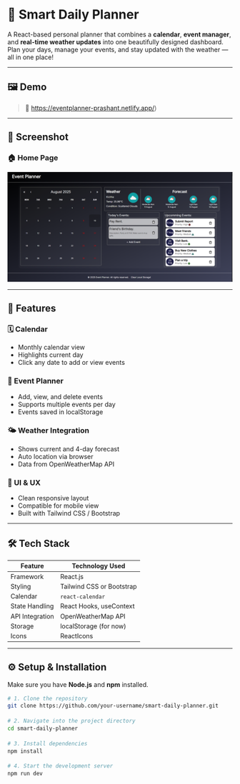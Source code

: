 # 📅 Smart Daily Planner

A React-based personal planner that combines a **calendar**, **event manager**, and **real-time weather updates** into one beautifully designed dashboard. Plan your days, manage your events, and stay updated with the weather — all in one place!

---

## 🖼️ Demo

> 📌 https://eventplanner-prashant.netlify.app/)

---

## 📸 Screenshot

### 🏠 Home Page
![Full Page](./screenshot/full-page.png)


---

## 🚀 Features

### 🗓️ Calendar
- Monthly calendar view
- Highlights current day
- Click any date to add or view events

### 📌 Event Planner
- Add, view, and delete events
- Supports multiple events per day
- Events saved in localStorage

### 🌤️ Weather Integration
- Shows current and 4-day forecast
- Auto location via browser 
- Data from OpenWeatherMap API

### 🎨 UI & UX
- Clean responsive layout
- Compatible for mobile view
- Built with Tailwind CSS / Bootstrap

---

## 🛠️ Tech Stack

| Feature         | Technology Used               |
|-----------------|-------------------------------|
| Framework       | React.js                      |
| Styling         | Tailwind CSS or Bootstrap     |
| Calendar        | `react-calendar`              |
| State Handling  | React Hooks, useContext       |
| API Integration | OpenWeatherMap API            |
| Storage         | localStorage (for now)        |
| Icons           | ReactIcons                    |

---

## ⚙️ Setup & Installation

Make sure you have **Node.js** and **npm** installed.

```bash
# 1. Clone the repository
git clone https://github.com/your-username/smart-daily-planner.git

# 2. Navigate into the project directory
cd smart-daily-planner

# 3. Install dependencies
npm install

# 4. Start the development server
npm run dev
```
